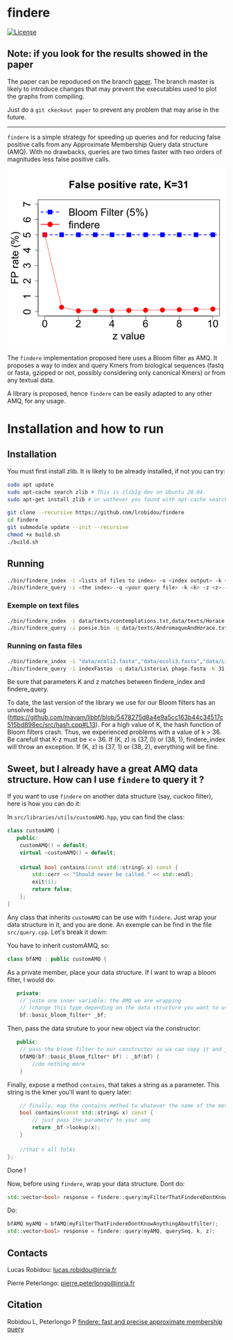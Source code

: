 # findere

[![License](http://img.shields.io/:license-affero-blue.svg)](http://www.gnu.org/licenses/agpl-3.0.en.html)

## Note: if you look for the results showed in the paper
The paper can be repoduced on the branch [paper](https://github.com/lrobidou/findere/tree/paper). The branch master is likely to introduce changes that may prevent the executables used to plot the graphs from compiling.

Just do a `git ckeckout paper` to prevent any problem that may arise in the future.
* * *

`findere` is a simple strategy for speeding up queries and for reducing false positive calls from any Approximate Membership Query data structure (AMQ). With no drawbacks, queries are two times faster with two orders of magnitudes less false positive calls.

<img src="paper_companion/HMP_analyses/fpr_wrt_z/fpr_simple.png" alt="fpr" width="600"/>

The `findere` implementation proposed here uses a Bloom filter as AMQ. It proposes a way to index and query Kmers from biological sequences (fastq or fasta, gzipped or not, possibly considering only canonical Kmers) or from any textual data. 

A library is proposed, hence `findere` can be easily adapted to any other AMQ, for any usage.

# Installation and how to run
## Installation
You must first install zlib. It is likely to be already installed, if not you can try:
```bash
sudo apt update
sudo apt-cache search zlib # This is zlib1g-dev on Ubuntu 20.04.
sudo apt-get install zlib # or wathever you found with apt-cache search
```

```bash
git clone --recursive https://github.com/lrobidou/findere
cd findere
git submodule update --init --recursive
chmod +x build.sh
./build.sh
```
## Running
```bash
./bin/findere_index -i <lists of files to index> -o <index output> -k <k> -z <z> -b <size in bits> -t <type of data you want to index>
./bin/findere_query -i <the index> -q <your query file> -k <k> -z <z> -t <type of data you indexed>
```
### Exemple on text files
```bash
./bin/findere_index -i data/texts/contemplations.txt,data/texts/Horace.txt,data/texts/Le_Cid.txt,data/texts/Maastricht.txt,data/texts/Othon.txt,data/texts/Lettres_persanes.txt -o poesie.bin -K 31 -z 5 -b 1000000 -t text
./bin/findere_query -i poesie.bin -q data/texts/AndromaqueAndHorace.txt -K 31 -z 5 -t text
```

### Running on fasta files
```bash
./bin/findere_index -i "data/ecoli2.fasta","data/ecoli3.fasta","data/Listeria phage.fasta","data/Penicillium chrysogenum.fasta" -o indexFastas -K 31 -z 3 -b 10000000 5 -t fasta
./bin/findere_query -i indexFastas -q data/Listeria\ phage.fasta -K 31 -z 3 -t fasta
```

Be sure that parameters K and z matches between findere_index and findere_query.

To date, the last version of the library we use for our Bloom filters has an unsolved bug (https://github.com/mavam/libbf/blob/5478275d8a4e9a5cc163b44c34517c515bd898ec/src/hash.cpp#L13). For a high value of K, the hash function of Bloom filters crash. Thus, we experienced problems with a value of k > 36. Be carefull that K-z must be <= 36. If (K, z) is (37, 0) or (38, 1), findere_index will throw an exception. If (K, z) is (37, 1) or (38, 2), everything will be fine. 

## Sweet, but I already have a great AMQ data structure. How can I use `findere` to query it ?

If you want to use `findere` on another data structure (say, cuckoo filter), here is how you can do it:

In `src/libraries/utils/customAMQ.hpp`, you can find the class:
```c++
class customAMQ {
   public:
    customAMQ() = default;
    virtual ~customAMQ() = default;

    virtual bool contains(const std::string& x) const {
        std::cerr << "Should never be called." << std::endl;
        exit(1);
        return false;
    };
}
```

Any class that inherits `customAMQ` can be use with `findere`. Just wrap your data structure in it, and you are done. An exemple can be find in the file `src/query.cpp`. Let's break it down:

You have to inherit customAMQ, so:
```c++
class bfAMQ : public customAMQ {
```
As a private member, place your data structure. If I want to wrap a bloom filter, I would do:
```c++
   private:
    // juste one inner variable: the AMQ we are wrapping
    // (change this type depending on the data structure you want to use)
    bf::basic_bloom_filter* _bf;
```
Then, pass the data struture to your new object via the constructor:
```c++
   public:
    // pass the bloom filter to our constructor so wa can copy it and just store it
    bfAMQ(bf::basic_bloom_filter* bf) : _bf(bf) {
        //do nothing more
    }
```
Finally, expose a method `contains`, that takes a string as a parameter. This string is the kmer you'll want to query later:
```c++
    // finally, map the contains method to whatever the name of the method of our inner bloom filter
    bool contains(const std::string& x) const {
        // just pass the parameter to your amq
        return _bf->lookup(x);
    }

    //that's all folks
};
```
Done !

Now, before using `findere`, wrap your data structure.
Dont do:

```c++
std::vector<bool> response = findere::query(myFilterThatFindereDontKnowAnythingAboutfilter, querySeq, k, z);//findere can't handle it!
```
Do:
```c++
bfAMQ myAMQ = bfAMQ(myFilterThatFindereDontKnowAnythingAboutfilter);
std::vector<bool> response = findere::query(myAMQ, querySeq, k, z);
```

## Contacts

Lucas Robidou: lucas.robidou@inria.fr

Pierre Peterlongo: pierre.peterlongo@inria.fr

## Citation

Robidou L, Peterlongo P [findere: fast and precise approximate membership query](https://doi.org/10.1101/2021.05.31.446182)
